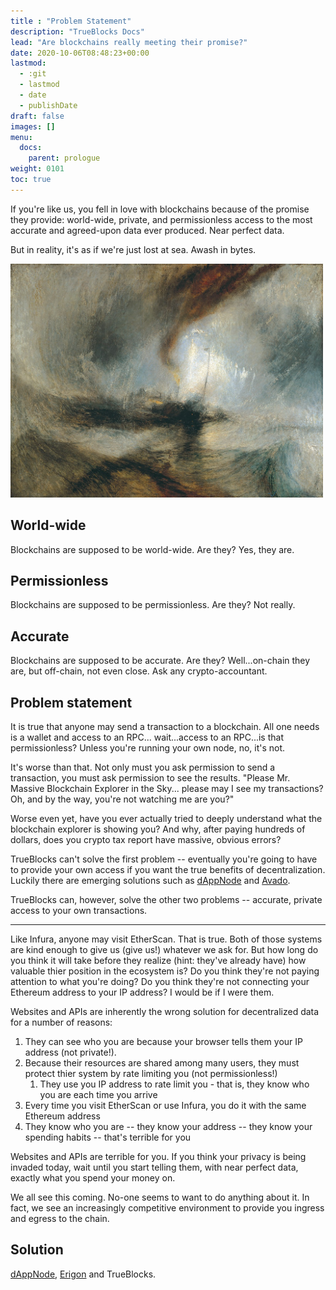 ```yaml
---
title : "Problem Statement"
description: "TrueBlocks Docs"
lead: "Are blockchains really meeting their promise?"
date: 2020-10-06T08:48:23+00:00
lastmod:
  - :git
  - lastmod
  - date
  - publishDate
draft: false
images: []
menu:
  docs:
    parent: prologue
weight: 0101
toc: true
---
```


If you're like us, you fell in love with blockchains because of the promise they provide: world-wide, private, and permissionless
access to the most accurate and agreed-upon data ever produced. Near perfect data.

But in reality, it's as if we're just lost at sea. Awash in bytes.

<img src="/docs/img/steam-boat-off-a-harbor.jpg" alt="Who's stearing this boat?" width="500"/>

## World-wide

Blockchains are supposed to be world-wide. Are they? Yes, they are.

## Permissionless

Blockchains are supposed to be permissionless. Are they? Not really.

## Accurate

Blockchains are supposed to be accurate. Are they? Well...on-chain they are, but
off-chain, not even close. Ask any crypto-accountant.

## Problem statement

It is true that anyone may send a transaction to a blockchain. All one needs is a wallet and access to an RPC...
wait...access to an RPC...is that permissionless? Unless you're running your own node, no, it's not.

It's worse than that. Not only must you ask permission to send a transaction, you must
ask permission to see the results. "Please Mr. Massive Blockchain Explorer in the Sky...
please may I see my transactions? Oh, and by the way, you're not watching me are you?"

Worse even yet, have you ever actually tried to deeply understand what the blockchain explorer
is showing you? And why, after paying hundreds of dollars, does you crypto tax report have
massive, obvious errors?

TrueBlocks can't solve the first problem -- eventually you're going to have to provide your
own access if you want the true benefits of decentralization. Luckily there are emerging
solutions such as [dAppNode](https://dappnode.io/) and [Avado](https://ava.do/).

TrueBlocks can, however, solve the other two problems -- accurate, private access to your
own transactions.

---
Like Infura, anyone may visit EtherScan. That is true. Both of those systems are kind enough to
give us (give us!) whatever we ask for. But how long do you think it will take before they realize
(hint: they've already have) how valuable thier position in the ecosystem is? Do you think they're
not paying attention to what you're doing? Do you think they're not connecting your Ethereum address
to your IP address? I would be if I were them.

Websites and APIs are inherently the wrong solution for decentralized data for a number of reasons:

1. They can see who you are because your browser tells them your IP address (not private!).
2. Because their resources are shared among many users, they must protect thier system by rate limiting you (not permissionless!)
   1. They use you IP address to rate limit you - that is, they know who you are each time you arrive
3. Every time you visit EtherScan or use Infura, you do it with the same Ethereum address
4. They know who you are -- they know your address -- they know your spending habits -- that's terrible for you

Websites and APIs are terrible for you. If you think your privacy is being invaded today, wait until you start
telling them, with near perfect data, exactly what you spend your money on.

We all see this coming. No-one seems to want to do anything about it. In fact, we see an increasingly competitive
environment to provide you ingress and egress to the chain.

## Solution

[dAppNode](https://dappnode.io/), [Erigon](https://github.com/ledgerwatch/erigon) and TrueBlocks.

